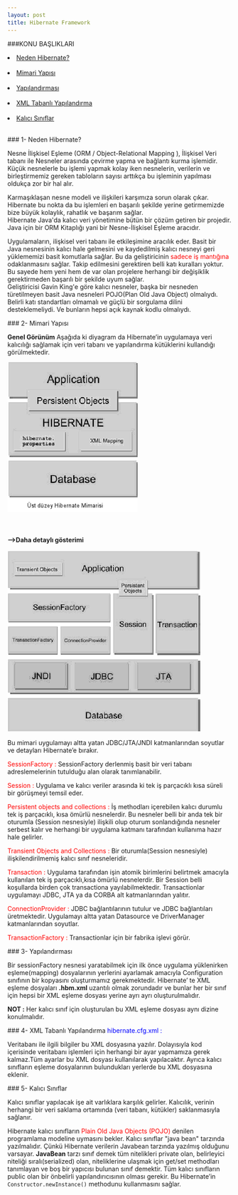 ```yaml
---
layout: post
title: Hibernate Framework
---
```

###KONU BAŞLIKLARI

<li><a href="#hb-tanım"> Neden Hibernate?</a></li><br>
<li><a href="#hb-mimari"> Mimari Yapısı</a></li><br>
<li><a href="#hb-yapılandırma"> Yapılandırması</a></li><br>
<li><a href="#xml-tabanlı-ayarlar"> XML Tabanlı Yapılandırma</a></li><br>
<li><a href="#pojo"> Kalıcı Sınıflar</a></li><br>

###<a id="hb-tanım"> 1- Neden Hibernate?</a>

  Nesne İlişkisel Eşleme (ORM / Object-Relational Mapping ), İlişkisel Veri tabanı ile Nesneler arasında çevirme yapma 
ve bağlantı kurma işlemidir. Küçük nesnelerle bu işlemi yapmak kolay iken nesnelerin, verilerin ve birleştirmemiz gereken 
tabloların sayısı arttıkça bu işleminin yapılması oldukça zor bir hal alır.

  Karmaşıklaşan nesne modeli ve ilişkileri karşımıza sorun olarak çıkar. Hibernate bu nokta da bu işlemleri en başarılı 
şekilde yerine getirmemizde bize büyük kolaylık, rahatlık ve başarım sağlar. </br>
Hibernate Java'da kalıcı veri yönetimine bütün bir çözüm getiren bir projedir. Java için bir ORM Kitaplığı yani bir Nesne-İlişkisel
Eşleme aracıdır.
    
  Uygulamaların, ilişkisel veri tabanı ile etkileşimine aracılık eder. Basit bir Java nesnesinin kalıcı hale gelmesini
ve kaydedilmiş kalıcı nesneyi geri yüklememizi basit komutlarla sağlar. Bu da geliştiricinin <font color="red">sadece iş 
mantığına</font> odaklanmasını sağlar. Takip edilmesini gerektiren belli katı kuralları yoktur. Bu sayede hem yeni hem de var olan projelere herhangi bir değişiklik gerektirmeden başarılı bir şekilde uyum sağlar.</br>
Geliştiricisi Gavin King'e göre kalıcı nesneler, başka bir nesneden türetilmeyen basit Java nesneleri POJO(Plan Old Java Object) olmalıydı. Belirli katı standartları olmamalı ve güçlü bir sorgulama dilini desteklemeliydi. Ve bunların hepsi açık kaynak kodlu olmalıydı.

###<a id="hb-mimarisi"> 2- Mimari Yapısı</a>

<b>Genel Görünüm</b>
Aşağıda ki diyagram da Hibernate’in uygulamaya veri kalıcılığı sağlamak için veri tabanı ve yapılandırma kütüklerini kullandığı görülmektedir.

<img src="/images/hibernate/mimari.png"></a> </br></br>
</br></br>
<b> -->Daha detaylı gösterimi</b>
</br></br>
<img src="/images/hibernate/alt_yapi.png"></a> </br>

   Bu mimari uygulamayı altta yatan JDBC/JTA/JNDI katmanlarından soyutlar ve detayları Hibernate’e bırakır.

<font color="red"> SessionFactory : </font>
SessionFactory derlenmiş basit bir veri tabanı adreslemelerinin tutulduğu alan olarak tanımlanabilir.

<font color="red"> Session : </font>
Uygulama ve kalıcı veriler arasında ki tek iş parçacıklı kısa süreli bir görüşmeyi temsil eder.

<font color="red"> Persistent objects and collections : </font>
İş methodları içerebilen kalıcı durumlu tek iş parçacıklı, kısa ömürlü nesnelerdir. Bu nesneler belli bir anda tek bir oturumla
(Session nesnesiyle) ilişkili olup oturum sonlandığında nesneler serbest kalır ve herhangi bir uygulama katmanı tarafından kullanıma
hazır hale gelirler.

<font color="red"> Transient Objects and Collections : </font>
Bir oturumla(Session nesnesiyle) ilişkilendirilmemiş kalıcı sınıf nesneleridir.

<font color="red"> Transaction : </font>
Uygulama tarafından işin atomik birimlerini belirtmek amacıyla kullanılan tek iş parçacıklı,kısa ömürlü nesnelerdir. Bir Session 
belli koşullarda birden çok transactiona yayılabilmektedir. Transactionlar uygulamayı JDBC, JTA ya da CORBA alt katmanlarından yalıtır.

<font color="red"> ConnectionProvider : </font>
JDBC bağlantılarının tutulur ve JDBC bağlantıları üretmektedir. Uygulamayı altta yatan Datasource ve DriverManager katmanlarından soyutlar.

<font color="red"> TransactionFactory : </font>
Transactionlar için bir fabrika işlevi görür.

###<a id="hb-yapılandırma"> 3- Yapılandırması</a>

  Bir sessionFactory nesnesi yaratabilmek için ilk önce uygulama yüklenirken eşleme(mapping) dosyalarının yerlerini
ayarlamak amacıyla Configuration sınıfının bir kopyasını oluşturmamız gerekmektedir.
  Hibernate’ te XML eşleme dosyaları <b>.hbm.xml</b> uzantılı olmak zorundadır ve bunlar her bir sınıf için hepsi bir
XML eşleme dosyası yerine ayrı ayrı oluşturulmalıdır.

<b>NOT :</b> Her kalıcı sınıf için oluşturulan bu XML eşleme dosyası aynı dizine konulmalıdır.

###<a id="xml-tabanlı-ayarlar"> 4- XML Tabanlı Yapılandırma</a>
<font color="blue">hibernate.cfg.xml :</font>

  <p>Veritabanı ile ilgili bilgiler bu XML dosyasına yazılır. Dolayısıyla kod içerisinde veritabanı işlemleri için herhangi
bir ayar yapmamıza gerek kalmaz.Tüm ayarlar bu XML dosyası kullanılarak yapılacaktır.
  Ayrıca kalıcı sınıfların eşleme dosyalarının bulundukları yerlerde bu XML dosyasına eklenir.</p>

###<a id="pojo"> 5- Kalıcı Sınıflar</a>

  Kalıcı sınıflar yapılacak işe ait varlıklara karşılık gelirler. Kalıcılık, verinin herhangi bir veri saklama
ortamında (veri tabanı, kütükler) saklanmasıyla sağlanır.

  Hibernate kalıcı sınıfların <font color="red">Plain Old Java Objects (POJO)</font> denilen programlama modeline
uymasını bekler.
  Kalıcı sınıflar "java bean" tarzında yazılmalıdır. Çünkü Hibernate verilerin Javabean tarzında yazılmış olduğunu varsayar. 
 <b>JavaBean</b> tarzı sınıf demek tüm nitelikleri private olan, belirleyici niteliği sıralı(serialized) olan, niteliklerine 
ulaşmak için get/set methodları tanımlayan ve boş bir yapıcısı bulunan sınıf demektir. Tüm kalıcı sınıfların public olan bir 
önbelirli yapılandırıcısının olması gerekir. Bu Hibernate’in <code>Constructor.newInstance()</code> methodunu kullanmasını sağlar.
